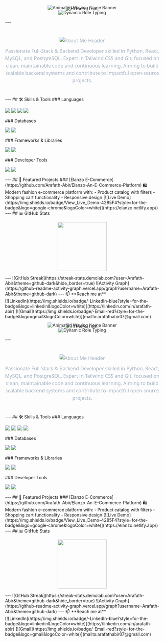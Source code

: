 <!-- Animated typing "Hi there, I am," above waving banner --> <p align="center" style="margin-bottom: -10px;"> <img src="https://readme-typing-svg.demolab.com?font=Fira+Code&size=32&duration=3000&pause=1500&color=3cb3b3&center=true&vCenter=true&width=400&lines=Hi+there,+I+am," alt="Hi there, I am," /> </p> <!-- Animated waving name banner with original gradient + twinkling --> <p align="center" style="margin-top: -20px;"> <img src="https://capsule-render.vercel.app/api?type=waving&color=gradient&height=180&section=header&text=Md%20Arafath%20Hossen%20Abir&fontSize=54&fontWeight=900&animation=twinkling" alt="Animated Waving Name Banner" style="opacity: 0.9;" /> </p> <!-- Animated typing roles below name --> <p align="center" style="margin-top: -15px;"> <img src="https://readme-typing-svg.demolab.com?font=Fira+Code&size=32&duration=6000&pause=1200&color=7FFFD4,58A6FF&center=true&vCenter=true&width=700&lines=Python+Developer|Full+Stack+Developer" alt="Dynamic Role Typing" style="display: inline-block;" /> </p> --- <!-- About Me Section with fade-in animation --> <p align="center" style="max-width: 650px; margin: 40px auto; font-size: 16px; line-height: 1.5; color: #a3b1c0; font-family: 'Segoe UI', Tahoma, Geneva, Verdana, sans-serif;"> <img src="https://readme-typing-svg.demolab.com?font=Fira+Code&size=22&duration=4000&pause=1500&color=58A6FF&center=true&vCenter=true&width=350&lines=About+Me" alt="About Me Header" style="margin-bottom: 10px;" /> <br /> Passionate Full-Stack & Backend Developer skilled in Python, React, MySQL, and PostgreSQL. Expert in Tailwind CSS and Git, focused on clean, maintainable code and continuous learning. Aiming to build scalable backend systems and contribute to impactful open-source projects. </p> --- ## 🛠 Skills & Tools ### Languages <p> <img src="https://img.shields.io/badge/Python-3776AB?style=for-the-badge&logo=python&logoColor=white" /> <img src="https://img.shields.io/badge/JavaScript-F7DF1E?style=for-the-badge&logo=javascript&logoColor=black" /> <img src="https://img.shields.io/badge/HTML5-E34F26?style=for-the-badge&logo=html5&logoColor=white" /> <img src="https://img.shields.io/badge/CSS3-1572B6?style=for-the-badge&logo=css3&logoColor=white" /> </p> ### Databases <p> <img src="https://img.shields.io/badge/MySQL-4479A1?style=for-the-badge&logo=mysql&logoColor=white" /> <img src="https://img.shields.io/badge/PostgreSQL-4169E1?style=for-the-badge&logo=postgresql&logoColor=white" /> </p> ### Frameworks & Libraries <p> <img src="https://img.shields.io/badge/React-20232A?style=for-the-badge&logo=react&logoColor=61DAFB" /> <img src="https://img.shields.io/badge/Tailwind_CSS-38B2AC?style=for-the-badge&logo=tailwind-css&logoColor=white" /> </p> ### Developer Tools <p> <img src="https://img.shields.io/badge/Git-F05032?style=for-the-badge&logo=git&logoColor=white" /> <img src="https://img.shields.io/badge/GitHub-181717?style=for-the-badge&logo=github&logoColor=white" /> </p> --- ## 🚀 Featured Projects ### [Elanzo E-Commerce](https://github.com/Arafath-Abir/Elanzo-An-E-Commerce-Platform) 🛍️ Modern fashion e-commerce platform with: - Product catalog with filters - Shopping cart functionality - Responsive design [![Live Demo](https://img.shields.io/badge/View_Live_Demo-4285F4?style=for-the-badge&logo=google-chrome&logoColor=white)](https://elanzo.netlify.app/) --- ## 📊 GitHub Stats <p align="center"> <img height="160" src="https://github-readme-stats.vercel.app/api?username=Arafath-Abir&show_icons=true&theme=github_dark&hide_border=true" /> </p> --- ![GitHub Streak](https://streak-stats.demolab.com?user=Arafath-Abir&theme=github-dark&hide_border=true) ![Activity Graph](https://github-readme-activity-graph.vercel.app/graph?username=Arafath-Abir&theme=github-dark) --- 📫 **Reach me at** <br> [![LinkedIn](https://img.shields.io/badge/-LinkedIn-blue?style=for-the-badge&logo=linkedin&logoColor=white)](https://linkedin.com/in/arafath-abir) [![Gmail](https://img.shields.io/badge/-Email-red?style=for-the-badge&logo=gmail&logoColor=white)](mailto:arafathabir07@gmail.com)<!-- Animated typing "Hi there, I am," above waving banner --> <p align="center" style="margin-bottom: -10px;"> <img src="https://readme-typing-svg.demolab.com?font=Fira+Code&size=32&duration=3000&pause=1500&color=3cb3b3&center=true&vCenter=true&width=400&lines=Hi+there,+I+am," alt="Hi there, I am," /> </p> <!-- Animated waving name banner with original gradient + twinkling --> <p align="center" style="margin-top: -20px;"> <img src="https://capsule-render.vercel.app/api?type=waving&color=gradient&height=180&section=header&text=Md%20Arafath%20Hossen%20Abir&fontSize=54&fontWeight=900&animation=twinkling" alt="Animated Waving Name Banner" style="opacity: 0.9;" /> </p> <!-- Animated typing roles below name --> <p align="center" style="margin-top: -15px;"> <img src="https://readme-typing-svg.demolab.com?font=Fira+Code&size=32&duration=6000&pause=1200&color=7FFFD4,58A6FF&center=true&vCenter=true&width=700&lines=Python+Developer|Full+Stack+Developer" alt="Dynamic Role Typing" style="display: inline-block;" /> </p> --- <!-- About Me Section with fade-in animation --> <p align="center" style="max-width: 650px; margin: 40px auto; font-size: 16px; line-height: 1.5; color: #a3b1c0; font-family: 'Segoe UI', Tahoma, Geneva, Verdana, sans-serif;"> <img src="https://readme-typing-svg.demolab.com?font=Fira+Code&size=22&duration=4000&pause=1500&color=58A6FF&center=true&vCenter=true&width=350&lines=About+Me" alt="About Me Header" style="margin-bottom: 10px;" /> <br /> Passionate Full-Stack & Backend Developer skilled in Python, React, MySQL, and PostgreSQL. Expert in Tailwind CSS and Git, focused on clean, maintainable code and continuous learning. Aiming to build scalable backend systems and contribute to impactful open-source projects. </p> --- ## 🛠 Skills & Tools ### Languages <p> <img src="https://img.shields.io/badge/Python-3776AB?style=for-the-badge&logo=python&logoColor=white" /> <img src="https://img.shields.io/badge/JavaScript-F7DF1E?style=for-the-badge&logo=javascript&logoColor=black" /> <img src="https://img.shields.io/badge/HTML5-E34F26?style=for-the-badge&logo=html5&logoColor=white" /> <img src="https://img.shields.io/badge/CSS3-1572B6?style=for-the-badge&logo=css3&logoColor=white" /> </p> ### Databases <p> <img src="https://img.shields.io/badge/MySQL-4479A1?style=for-the-badge&logo=mysql&logoColor=white" /> <img src="https://img.shields.io/badge/PostgreSQL-4169E1?style=for-the-badge&logo=postgresql&logoColor=white" /> </p> ### Frameworks & Libraries <p> <img src="https://img.shields.io/badge/React-20232A?style=for-the-badge&logo=react&logoColor=61DAFB" /> <img src="https://img.shields.io/badge/Tailwind_CSS-38B2AC?style=for-the-badge&logo=tailwind-css&logoColor=white" /> </p> ### Developer Tools <p> <img src="https://img.shields.io/badge/Git-F05032?style=for-the-badge&logo=git&logoColor=white" /> <img src="https://img.shields.io/badge/GitHub-181717?style=for-the-badge&logo=github&logoColor=white" /> </p> --- ## 🚀 Featured Projects ### [Elanzo E-Commerce](https://github.com/Arafath-Abir/Elanzo-An-E-Commerce-Platform) 🛍️ Modern fashion e-commerce platform with: - Product catalog with filters - Shopping cart functionality - Responsive design [![Live Demo](https://img.shields.io/badge/View_Live_Demo-4285F4?style=for-the-badge&logo=google-chrome&logoColor=white)](https://elanzo.netlify.app/) --- ## 📊 GitHub Stats <p align="center"> <img height="160" src="https://github-readme-stats.vercel.app/api?username=Arafath-Abir&show_icons=true&theme=github_dark&hide_border=true" /> </p> --- ![GitHub Streak](https://streak-stats.demolab.com?user=Arafath-Abir&theme=github-dark&hide_border=true) ![Activity Graph](https://github-readme-activity-graph.vercel.app/graph?username=Arafath-Abir&theme=github-dark) --- 📫 **Reach me at** <br> [![LinkedIn](https://img.shields.io/badge/-LinkedIn-blue?style=for-the-badge&logo=linkedin&logoColor=white)](https://linkedin.com/in/arafath-abir) [![Gmail](https://img.shields.io/badge/-Email-red?style=for-the-badge&logo=gmail&logoColor=white)](mailto:arafathabir07@gmail.com)
